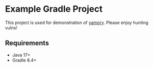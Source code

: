 # Example Gradle Project

This project is used for demonstration of [yamory](https://yamory.io).
Please enjoy hunting vulns!

## Requirements

- Java 17+
- Gradle 8.4+
